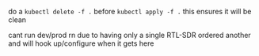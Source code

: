 do a `kubectl delete -f .` before `kubectl apply -f .` 
this ensures it will be clean

cant run dev/prod rn due to having only a single RTL-SDR
ordered another and will hook up/configure when it gets here
